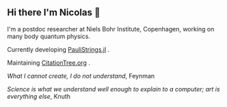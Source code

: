 ## Hi there I'm Nicolas 👋
I'm a postdoc researcher at Niels Bohr Institute, Copenhagen, working on many body quantum physics.

Currently developing [PauliStrings.jl](https://github.com/nicolasloizeau/PauliStrings.jl) .

Maintaining [CitationTree.org](https://www.citationtree.org) .

*What I cannot create, I do not understand*, Feynman

*Science is what we understand well enough to explain to a computer; art is everything else*, Knuth

